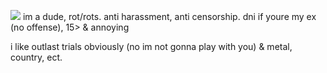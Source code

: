 ![](https://files.catbox.moe/6luig9.gif)
im a dude, rot/rots. anti harassment, anti censorship. dni if youre my ex (no offense), 15> & annoying

i like outlast trials obviously (no im not gonna play with you) & metal, country, ect.
